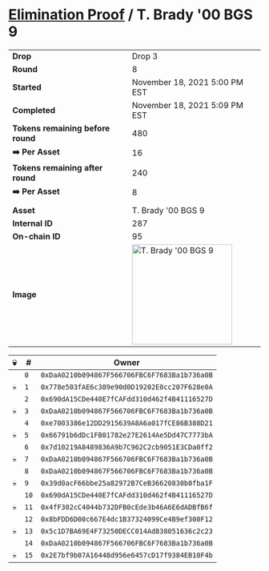 # [Elimination Proof](./readme.md) / T. Brady &#039;00 BGS 9

|||
|---|---|
| **Drop** | Drop 3 |
| **Round** | 8 |
| **Started** | November 18, 2021 5:00 PM EST |
| **Completed** | November 18, 2021 5:09 PM EST |
| **Tokens remaining before round** | 480 |
| **➡️ Per Asset** | 16 |
| **Tokens remaining after round** | 240 |
| **➡️ Per Asset** | 8 |
| | |
| **Asset** | T. Brady &#039;00 BGS 9 |
| **Internal ID** | 287 |
| **On-chain ID** | 95 |
| **Image** | <img src="https://tcdn.blokpax.com/94d9199b-dc54-4e9b-95f6-d8808925fccb/a3f0de08e6caeb7d4a92717ad4a703485827db3cbdfbe8918269a82584a76008.jpg" height="200" alt="T. Brady &#039;00 BGS 9" /> |


| 💀 | # | Owner |
| --- | --- | --- |
|  | `0` | `0xDaA0210b094867F566706FBC6F7683Ba1b736a0B` |
| 💀 | `1` | `0x778e503fAE6c389e90d0D19202E0cc207F628e0A` |
|  | `2` | `0x690dA15CDe440E7fCAFdd310d462f4B41116527D` |
| 💀 | `3` | `0xDaA0210b094867F566706FBC6F7683Ba1b736a0B` |
|  | `4` | `0xe7003386e12DD2915639A8A6a017fCE86B388D21` |
| 💀 | `5` | `0x66791b6dDc1FB01782e27E2614Ae5Dd47C7773bA` |
|  | `6` | `0x7d10219A8489836A9b7C962C2cb9051E3CDa0ff2` |
| 💀 | `7` | `0xDaA0210b094867F566706FBC6F7683Ba1b736a0B` |
|  | `8` | `0xDaA0210b094867F566706FBC6F7683Ba1b736a0B` |
| 💀 | `9` | `0x39d0acF66bbe25a82972B7CeB36620830b0fba1F` |
|  | `10` | `0x690dA15CDe440E7fCAFdd310d462f4B41116527D` |
| 💀 | `11` | `0x4fF302cC4044b732DFB0cEde3b46A6E6dADBfB6f` |
|  | `12` | `0x8bFDD6D00c667E4dc1B37324099Ce4B9ef300F12` |
| 💀 | `13` | `0x5c1D7BA69E4F73250DECC014Ad838051636c2c23` |
|  | `14` | `0xDaA0210b094867F566706FBC6F7683Ba1b736a0B` |
| 💀 | `15` | `0x2E7bf9b07A16448d956e6457cD17f9384EB10F4b` |
